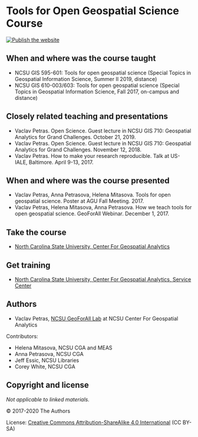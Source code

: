 # Tools for Open Geospatial Science Course

[![Publish the website](https://github.com/ncsu-geoforall-lab/open-science-course/workflows/Publish%20the%20website/badge.svg?branch=master)](https://github.com/ncsu-geoforall-lab/open-science-course/actions?query=workflow%3A%22Publish+the+website%22)

## When and where was the course taught

* NCSU GIS 595-601: Tools for open geospatial science (Special Topics in Geospatial Information Science, Summer II 2019, distance)
* NCSU GIS 610-003/603: Tools for open geospatial science (Special Topics in Geospatial Information Science, Fall 2017, on-campus and distance)

## Closely related teaching and presentations

* Vaclav Petras. Open Science. Guest lecture in NCSU GIS 710: Geospatial Analytics for Grand Challenges. October 21, 2019.
* Vaclav Petras. Open Science. Guest lecture in NCSU GIS 710: Geospatial Analytics for Grand Challenges. November 12, 2018.
* Vaclav Petras. How to make your research reproducible. Talk at US-IALE, Baltimore. April 9-13, 2017.

## When and where was the course presented

* Vaclav Petras, Anna Petrasova, Helena Mitasova. Tools for open geospatial science. Poster at AGU Fall Meeting. 2017.
* Vaclav Petras, Helena Mitasova, Anna Petrasova. How we teach tools for open geospatial science. GeoForAll Webinar. December 1, 2017.

## Take the course

* [North Carolina State University, Center For Geospatial Analytics](https://geospatial.ncsu.edu/academics/)

## Get training

* [North Carolina State University, Center For Geospatial Analytics, Service Center](https://geospatial.ncsu.edu/engage/service-center/)

## Authors

* Vaclav Petras, [NCSU GeoForAll Lab](http://geospatial.ncsu.edu/geoforall) at NCSU Center For Geospatial Analytics

Contributors:

* Helena Mitasova, NCSU CGA and MEAS
* Anna Petrasova, NCSU CGA
* Jeff Essic, NCSU Libraries
* Corey White, NCSU CGA

## Copyright and license

*Not applicable to linked materials.*

&copy; 2017-2020 The Authors

License:
[Creative Commons Attribution-ShareAlike 4.0 International](https://creativecommons.org/licenses/by-sa/4.0/) (CC BY-SA)
